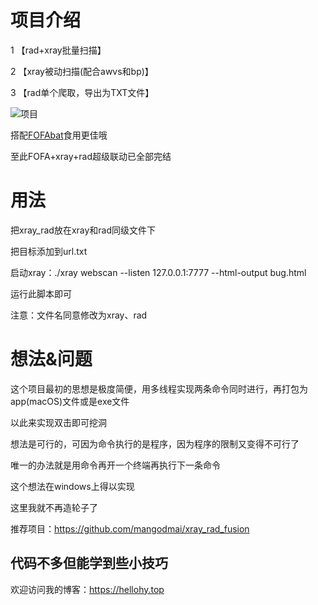 # 项目介绍
1 【rad+xray批量扫描】 

2 【xray被动扫描(配合awvs和bp)】

3 【rad单个爬取，导出为TXT文件】 

![项目](https://hellohy.top/wp-content/uploads/2021/07/image-57-1024x578.png)

搭配[FOFAbat](https://github.com/light-Life/FOFAbat)食用更佳哦

至此FOFA+xray+rad超级联动已全部完结

# 用法

把xray_rad放在xray和rad同级文件下

把目标添加到url.txt

启动xray：./xray webscan --listen 127.0.0.1:7777 --html-output bug.html

运行此脚本即可

注意：文件名同意修改为xray、rad

# 想法&问题  
这个项目最初的思想是极度简便，用多线程实现两条命令同时进行，再打包为app(macOS)文件或是exe文件  

以此来实现双击即可挖洞  

想法是可行的，可因为命令执行的是程序，因为程序的限制又变得不可行了  

唯一的办法就是用命令再开一个终端再执行下一条命令  

这个想法在windows上得以实现 

这里我就不再造轮子了  

推荐项目：https://github.com/mangodmai/xray_rad_fusion

## 代码不多但能学到些小技巧

欢迎访问我的博客：https://hellohy.top

